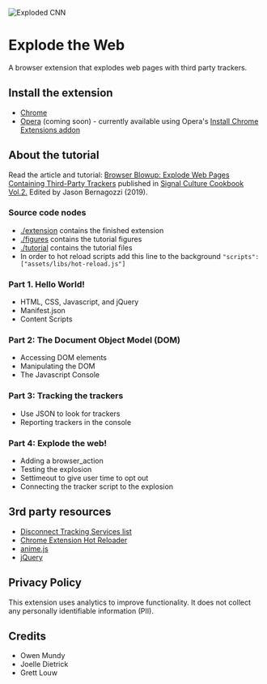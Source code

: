 
![Exploded CNN](https://github.com/sneakaway-studio/explode-the-web/blob/master/screenshots/exploded-cnn-440x280.png "Exploded CNN")



# Explode the Web

A browser extension that explodes web pages with third party trackers.



## Install the extension

* [Chrome](https://chrome.google.com/webstore/detail/explode-the-web/dmedbnfdhjfppcgbccpfaigicbnajhod)
* [Opera](https://addons.opera.com/en/extensions/) (coming soon) - currently available using Opera's [Install Chrome Extensions addon](https://addons.opera.com/en/extensions/details/install-chrome-extensions/)



## About the tutorial

Read the article and tutorial: [Browser Blowup: Explode Web Pages Containing Third-Party Trackers](https://owenmundy.com/_site2017/content/_info/writing/sc_cookbook_2_browser_blowup.pdf) published in [Signal Culture Cookbook Vol.2.](http://signalculture.org/cookbookvol2.html#.XvZmqJNKiL4) Edited by Jason Bernagozzi (2019).


### Source code nodes

* [./extension](./extension) contains the finished extension
* [./figures](./figures) contains the tutorial figures
* [./tutorial](./tutorial) contains the tutorial files
* In order to hot reload scripts add this line to the background `"scripts": ["assets/libs/hot-reload.js"]`


### Part 1. Hello World!

* HTML, CSS, Javascript, and jQuery
* Manifest.json
* Content Scripts


### Part 2: The Document Object Model (DOM)

* Accessing DOM elements
* Manipulating the DOM
* The Javascript Console


### Part 3: Tracking the trackers

* Use JSON to look for trackers
* Reporting trackers in the console


### Part 4: Explode the web!

* Adding a browser_action
* Testing the explosion
* Settimeout to give user time to opt out
* Connecting the tracker script to the explosion




## 3rd party resources

* [Disconnect Tracking Services list](https://github.com/disconnectme/disconnect-tracking-protection)
* [Chrome Extension Hot Reloader](https://github.com/xpl/crx-hotreload)
* [anime.js](https://github.com/juliangarnier/anime)
* [jQuery](https://jquery.org)


## Privacy Policy

This extension uses analytics to improve functionality. It does not collect any personally identifiable information (PII).


## Credits

* Owen Mundy
* Joelle Dietrick
* Grett Louw
